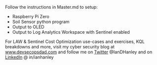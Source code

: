 Follow the instructions in Master.md to setup:
- Raspberry Pi Zero
- Soil Sensor python program
- Output to OLED
- Output to Log Analytics Workspace with Sentinel enabled

For LAW & Sentinel Cost Optimization use-cases and exercises, KQL breakdowns and more, visit my cyber security blog at www.devsecopsdad.com and follow me on [Twitter](https://twitter.com/IanDHanley) @IanDHanley and on [LinkedIn](https://www.linkedin.com/in/ianhanley/) @ in/ianhanley
